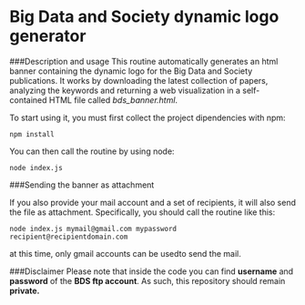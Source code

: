 Big Data and Society dynamic logo generator
=======

###Description and usage
This routine automatically generates an html banner containing the dynamic logo for the Big Data and Society publications. It works by downloading the latest collection of papers, analyzing the keywords and returning a web visualization in a self-contained HTML file called *bds_banner.html*.

To start using it, you must first collect the project dipendencies with npm:

```
npm install
```

You can then call the routine by using node:

```
node index.js
```

###Sending the banner as attachment


If you also provide your mail account and a set of recipients, it will also send the file as attachment. Specifically, you should call the routine like this:

```
node index.js mymail@gmail.com mypassword recipient@recipientdomain.com
```

at this time, only gmail accounts can be usedto send the mail.

###Disclaimer
Please note that inside the code you can find **username** and **password** of the **BDS ftp account**. As such, this repository should remain **private.**